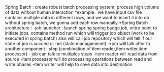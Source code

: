 Spring Batch : create robust batch processing system, process high volume of data without human interaction
*example :
we have input csv file contains multiple data in different rows, and we want to insert it into db
without spring batch, we gonna add each row manually
*Spring Batch architecture :
-job launcher : launch spring spring badge job, entry point to initiate jobs, contains method run which will trigger job object (work to be executed in spring batch)
also will call job repository which will tell if our state of job is succed or not (state managamenet)
->job will talk after to another component : step (combination of item reader,item writer,item processor) - job can talk to multiples steps
-item reader will read data from source
-item processor will do processing operations between read and write phases
-item writer will help to save data into destination
